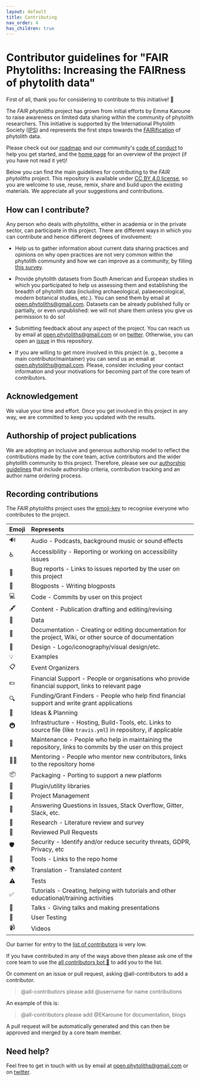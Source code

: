 ```yaml
---
layout: default
title: Contributing
nav_order: 4
has_children: true
---
```



# Contributor guidelines for "FAIR Phytoliths: Increasing the FAIRness of phytolith data"

First of all, thank you for considering to contribute to this initiative! :ear_of_rice:

The _FAIR phytoliths_ project has grown from initial efforts by Emma Karoune to raise awareness on limited data sharing within the community of phytolith researchers. This initiative is supported by the International Phytolith Society ([IPS](https://phytoliths.org/)) and represents the first steps towards the [FAIRification](https://www.go-fair.org/fair-principles/) of phytolith data.

Please check out our [roadmap](https://open-phytoliths.github.io/FAIRer_phytoliths/ROADMAP.html) and our community's [code of conduct](https://open-phytoliths.github.io/FAIRer_phytoliths/CODE_OF_CONDUCT.html) to help you get started, and the [home page](https://open-phytoliths.github.io/FAIRer_phytoliths/) for an overview of the project (if you have not read it yet)!

Below you can find the main guidelines for contributing to the _FAIR phytoliths_ project. This repository is available under [CC BY 4.0 license](https://github.com/open-phytoliths/FAIRer_phytoliths/blob/main/LICENSE.md), so you are welcome to use, reuse, remix, share and build upon the existing materials. We appreciate all your suggestions and contributions.

## How can I contribute?
Any person who deals with phytoliths, either in academia or in the private sector, can participate in this project. There are different ways in which you can contribute and hence different degrees of involvement:

* Help us to gather information about current data sharing practices and opinions on why open practices are not very common within the phytolith community and how we can improve as a community, by filling [this survey]().

* Provide phytolith datasets from South American and European studies in which you participated to help us assessing them and establishing the breadth of phytolith data (including archaeological, palaeoecological, modern botanical studies, etc.). You can send them by email at open.phytoliths@gmail.com. Datasets can be already published fully or partially, or even unpublished: we will not share them unless you give us permission to do so!

* Submitting feedback about any aspect of the project. You can reach us by email at open.phytoliths@gmail.com or on [twitter](https://twitter.com/open_phytoliths). Otherwise, you can open an [issue](https://github.com/open-phytoliths/FAIRer_phytoliths/issues) in this repository.

* If you are willing to get more involved in this project (e. g., become a main contributor/maintainer) you can send us an email at open.phytoliths@gmail.com. Please, consider including your contact information and your motivations for becoming part of the core team of contributors.

## Acknowledgement
We value your time and effort. Once you get involved in this project in any way, we are committed to keep you updated with the results.

## Authorship of project publications
We are adopting an inclusive and generous authorship model to reflect the contributions made by the core team, active contributors and the wider phytolith community to this project. Therefore, please see our [authorship guidelines](https://open-phytoliths.github.io/FAIRer_phytoliths/Authorship-guidelines.html) that include authorship criteria, contribution tracking and an author name ordering process. 

## Recording contributions

The *FAIR phytoliths* project uses the [emoji-key](https://allcontributors.org/docs/en/emoji-key) to recognise everyone who contributes to the project.

| Emoji | Represents                                                                  |
|:------|:----------------------------------------------------------------------------|
| 🔊  | Audio - Podcasts, background music or sound effects |
| ♿️ | Accessibility - Reporting or working on accessibility issues |
| 🐛 | Bug reports - Links to issues reported by the user on this project |
| 📝 | Blogposts - Writing blogposts |
| 💻 | Code - Commits by user on this project |
| 🖋  | Content - Publication drafting and editing/revising |
| 🔣  | Data | Contributing or creating data for the project (both tests and datasets) |
| 📖 | Documentation - Creating or editing documentation for the project, Wiki, or other source of documentation |
| 🎨 | Design - Logo/iconography/visual design/etc. |
| 💡 | Examples |
| 📋 | Event Organizers |
| 💵 | Financial Support - People or organisations who provide financial support, links to relevant page |
| 🔍 | Funding/Grant Finders - People who help find financial support and write grant applications |
| 🤔 | Ideas & Planning | 
| 🚇 | Infrastructure - Hosting, Build-Tools, etc. Links to source file (like `travis.yml`) in repository, if applicable |
| 🚧 | Maintenance - People who help in maintaining the repository, links to commits by the user on this project |
| 🧑‍🏫 | Mentoring - People who mentor new contributors, links to the repository home |
| 📦 | Packaging - Porting to support a new platform |
| 🔌 | Plugin/utility libraries | 
| 📆 | Project Management |
| 💬 | Answering Questions in Issues, Stack Overflow, Gitter, Slack, etc. |
| 🔬 | Research - Literature review and survey |
| 👀 | Reviewed Pull Requests |
| 🛡️ | Security - Identify and/or reduce security threats, GDPR, Privacy, etc |
| 🔧| Tools - Links to the repo home |
| 🌍 | Translation - Translated content |
| ⚠️ | Tests |
| ✅ | Tutorials - Creating, helping with tutorials and other educational/training activities |
| 📢 | Talks - Giving talks and making presentations |
| 📓 | User Testing |
| 📹 | Videos | 

Our barrier for entry to the [list of contributors](https://open-phytoliths.github.io/FAIRer_phytoliths/#contributors-) is very low.

If you have contributed in any of the ways above then please ask one of the core team to use the [all contributors bot :robot:](https://allcontributors.org/docs/en/bot/overview) to add you to the list.

Or comment on an issue or pull request, asking @all-contributors to add a contributor. 

> @all-contributiors please add @username for name contributions
  
An example of this is:

> @all-contributors please add @EKaroune for documentation, blogs

A pull request will be automatically generated and this can then be approved and merged by a core team member.

## Need help?
Feel free to get in touch with us by email at open.phytoliths@gmail.com or on [twitter](https://twitter.com/open_phytoliths).
